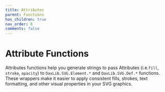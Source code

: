 ```yaml
---
title: Attributes
parent: Functions
has_children: true
nav_order: 8
comments: false
---
```


# Attribute Functions

Attributes functions help you generate strings to pass Attributes (i.e.`fill`, `stroke`, `opacity`) to `DaxLib.SVG.Element.*` and `DaxLib.SVG.Def.*` functions. These wrappers make it easier to apply consistent fills, strokes, text formatting, and other visual properties in your SVG graphics.